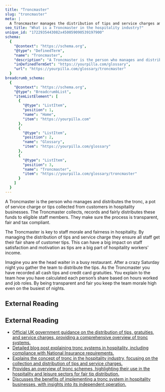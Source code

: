 ```yaml
---
title: "Troncmaster"
slug: "troncmaster"
meta: |
  A Troncmaster manages the distribution of tips and service charges among staff in restaurants, cafes, and bars, ensuring fair and transparent sharing.
seo_title: "What is a Troncmaster in the hospitality industry?"
unique_id: "1722935443082x450059090539197900"
schema:
  {
    "@context": "https://schema.org",
    "@type": "DefinedTerm",
    "name": "Troncmaster",
    "description": "A Troncmaster is the person who manages and distributes the tronc, a pot of service charge or tips collected from customers in hospitality businesses. The Troncmaster collects, records and fairly distributes these funds to eligible staff members, ensuring the process is transparent, fair and tax compliant.",
    "inDefinedTermSet": "https://yourpilla.com/glossary",
    "url": "https://yourpilla.com/glossary/troncmaster"
  }
breadcrumb_schema:
  {
    "@context": "https://schema.org",
    "@type": "BreadcrumbList",
    "itemListElement": [
      {
        "@type": "ListItem",
        "position": 1,
        "name": "Home",
        "item": "https://yourpilla.com"
      },
      {
        "@type": "ListItem",
        "position": 2,
        "name": "Glossary",
        "item": "https://yourpilla.com/glossary"
      },
      {
        "@type": "ListItem",
        "position": 3,
        "name": "Troncmaster",
        "item": "https://yourpilla.com/glossary/troncmaster"
      }
    ]
  }
---
```


A Troncmaster is the person who manages and distributes the tronc, a pot of service charge or tips collected from customers in hospitality businesses. The Troncmaster collects, records and fairly distributes these funds to eligible staff members. They make sure the process is transparent, fair and tax compliant.

The Troncmaster is key to staff morale and fairness in hospitality. By managing the distribution of tips and service charge they ensure all staff get their fair share of customer tips. This can have a big impact on staff satisfaction and motivation as tips are a big part of hospitality workers' income.

Imagine you are the head waiter in a busy restaurant. After a crazy Saturday night you gather the team to distribute the tips. As the Troncmaster you have recorded all cash tips and credit card gratuities. You explain to the team how you have calculated each person’s share based on hours worked and job roles. By being transparent and fair you keep the team morale high even on the busiest of nights.

## External Reading



## External Reading

*   [Official UK government guidance on the distribution of tips, gratuities, and service charges, providing a comprehensive overview of tronc systems.](https://www.gov.uk/government/publications/e24-tips-gratuities-service-charges-and-troncs/guidance-on-tips-gratuities-service-charges-and-troncs)
*   [Detailed blog post explaining tronc systems in hospitality, including compliance with National Insurance requirements.](https://www.theaccessgroup.com/en-gb/blog/hos-tips-and-tronc/)
*   [Explains the concept of tronc in the hospitality industry, focusing on the collection and distribution of tips and service charges.](https://www.paycaptain.com/post/what-is-tronc)
*   [Provides an overview of tronc schemes, highlighting their use in the hospitality and leisure sectors for fair tip distribution.](https://www.buzzacott.co.uk/what-is-a-tronc-scheme)
*   [Discusses the benefits of implementing a tronc system in hospitality businesses, with insights into its independent operation.](https://www.outmin.io/blog/the-tronc-system-can-it-benefit-your-hospitality-business)